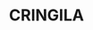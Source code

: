 ---
lastmod: '2025-04-06T06:05:20+00:00'
latitude: -34.494723
layout: suburb
longitude: 150.873081
postcode: '2502'
state: NSW
title: CRINGILA
url: /nsw/cringila/
---
